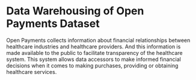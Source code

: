 # Data Warehousing of Open Payments Dataset
Open Payments collects information about financial relationships between healthcare industries and healthcare providers. And this information is made available to the public to facilitate transparency of the healthcare system. This system allows data accessors to make informed financial decisions when it comes to making purchases, providing or obtaining healthcare services. 
